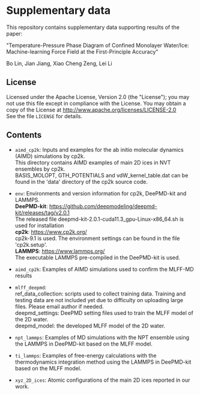 # Supplementary data 

This repository contains supplementary data supporting results of the paper:

"Temperature-Pressure Phase Diagram of Confined Monolayer Water/Ice: Machine-learning Force Field at the First-Principle Accuracy"

Bo Lin, Jian Jiang, Xiao Cheng Zeng, Lei Li

## License
Licensed under the Apache License, Version 2.0 (the "License");
you may not use this file except in compliance with the License.
You may obtain a copy of the License at
       http://www.apache.org/licenses/LICENSE-2.0  
See the file `LICENSE` for details.

## Contents
* `aimd_cp2k`:
Inputs and examples for the ab initio molecular dynamics (AIMD) simulations by cp2k.  
This directory contains AIMD examples of main 2D ices in NVT ensembles by cp2k.  
BASIS_MOLOPT, GTH_POTENTIALS and vdW_kernel_table.dat can be found in the 'data' directory of the cp2k source code.

* `env`:
Environments and version information for cp2k, DeePMD-kit and LAMMPS.  
**DeePMD-kit**:
https://github.com/deepmodeling/deepmd-kit/releases/tag/v2.0.1  
The released file deepmd-kit-2.0.1-cuda11.3_gpu-Linux-x86_64.sh is used for installation  
**cp2k**:
https://www.cp2k.org/  
cp2k-9.1 is used. The environment settings can be found in the file 'cp2k.setup'.  
**LAMMPS**:
https://www.lammps.org/  
The executable LAMMPS pre-compiled in the DeePMD-kit is used.  

* `aimd_cp2k`:
Examples of AIMD simulations used to confirm the MLFF-MD results

* `mlff_deepmd`:  
ref_data_collection: scripts used to collect training data. Training and testing data are not included yet due to difficulty on uploading large files. Please email author if needed.  
deepmd_settings: DeePMD setting files used to train the MLFF model of the 2D water.  
deepmd_model: the developed MLFF model of the 2D water.  

* `npt_lammps`:
Examples of MD simulations with the NPT ensemble using the LAMMPS in DeePMD-kit based on the MLFF model.

* `ti_lammps`:
Examples of free-energy calculations with the thermodynamics integration method using the LAMMPS in DeePMD-kit based on the MLFF model.

* `xyz_2D_ices`:
Atomic configurations of the main 2D ices reported in our work.





